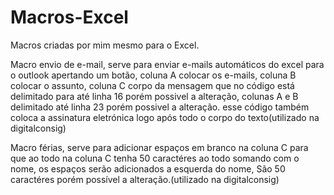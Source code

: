 # Macros-Excel
Macros criadas por mim mesmo para o Excel.

Macro envio de e-mail, serve para enviar e-mails automáticos do excel para o outlook apertando um botão, coluna A colocar os e-mails, coluna B colocar o assunto, coluna C corpo da mensagem que no código está delimitado para até linha 16 porém possivel a alteração, colunas A e B delimitado até linha 23 porém possivel a alteração. esse código também coloca a assinatura eletrónica logo após todo o corpo do texto(utilizado na digitalconsig)

Macro férias, serve para adicionar espaços em branco na coluna C para que ao todo na coluna C tenha 50 caractéres ao todo somando com o nome, os espaços serão adicionados a esquerda do nome, São 50 caractéres porém possível a alteração.(utilizado na digitalconsig)
